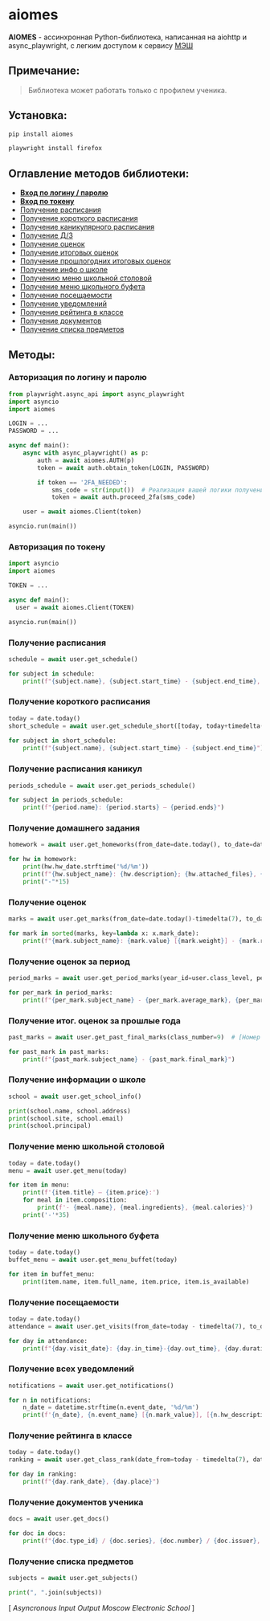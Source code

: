 # aiomes
  
**AIOMES**  - ассинхронная Python-библиотека, написанная на aiohttp и async_playwright, с легким доступом к сервису [МЭШ](https://school.mos.ru)

## Примечание:
> Библиотека может работать только с профилем ученика.   


## Установка:
```bash
pip install aiomes
```
```bash
playwright install firefox
```

## Оглавление методов библиотеки:
- **[Вход по логину / паролю](#авторизация-по-логину-и-паролю)**
- **[Вход по токену](#авторизация-по-токену)**
- [Получение расписания](#получение-расписания)
- [Получение короткого расписания](#получение-короткого-расписания)
- [Получение каникулярного расписания](#получение-расписания-каникул)
- [Получение Д/З](#получение-домашнего-задания)
- [Получение оценок](#получение-оценок)
- [Получение итоговых оценок](#получение-оценок-за-период)
- [Получение прошлогодних итоговых оценок](#получение-итог-оценок-за-прошлые-года)
- [Получение инфо о школе](#получение-информации-о-школе)
- [Получению меню школьной столовой](#получение-меню-школьной-столовой)
- [Получение меню школьного буфета](#получение-меню-школьного-буфета)
- [Получение посещаемости](#получение-посещаемости)
- [Получение уведомлений](#получение-всех-уведомлений)
- [Получение рейтинга в классе](#получение-рейтинга-в-классе)
- [Получение документов](#получение-документов-ученика)
- [Получение списка предметов](#получение-списка-предметов)

## Методы:
### Авторизация по логину и паролю
```python
from playwright.async_api import async_playwright
import asyncio
import aiomes

LOGIN = ...
PASSWORD = ...

async def main():
    async with async_playwright() as p:
        auth = await aiomes.AUTH(p)
        token = await auth.obtain_token(LOGIN, PASSWORD)

        if token == '2FA_NEEDED':
            sms_code = str(input())  # Реализация вашей логики получения 2FA-кода
            token = await auth.proceed_2fa(sms_code)

    user = await aiomes.Client(token)

asyncio.run(main())
```
### Авторизация по токену
```python
import asyncio
import aiomes

TOKEN = ...

async def main():
  user = await aiomes.Client(TOKEN)

asyncio.run(main())
```  
### Получение расписания
```python
schedule = await user.get_schedule()

for subject in schedule:
    print(f"{subject.name}, {subject.start_time} - {subject.end_time}, к. {subject.room_number}; {subject.marks}")
```
### Получение короткого расписания
```python
today = date.today()
short_schedule = await user.get_schedule_short([today, today+timedelta(1), ...])
    
for subject in short_schedule:
    print(f"{subject.name}, {subject.start_time} - {subject.end_time}")
```
### Получение расписания каникул
```python
periods_schedule = await user.get_periods_schedule()

for subject in periods_schedule:
    print(f"{period.name}: {period.starts} — {period.ends}")
```
### Получение домашнего задания
```python
homework = await user.get_homeworks(from_date=date.today(), to_date=date.today())

for hw in homework:
    print(hw.hw_date.strftime('%d/%m'))
    print(f"{hw.subject_name}: {hw.description}; {hw.attached_files}, {hw.attached_tests}")
    print("-"*15)
```
### Получение оценок
```python
marks = await user.get_marks(from_date=date.today()-timedelta(7), to_date=date.today())

for mark in sorted(marks, key=lambda x: x.mark_date):
    print(f"{mark.subject_name}: {mark.value} [{mark.weight}] - {mark.reason}")
```
### Получение оценок за период
```python
period_marks = await user.get_period_marks(year_id=user.class_level, period_id=0)  # [Текущий класс, первый период]

for per_mark in period_marks:
    print(f"{per_mark.subject_name} - {per_mark.average_mark}, {per_mark.final_mark}; {per_mark.marks}")
```
### Получение итог. оценок за прошлые года
```python
past_marks = await user.get_past_final_marks(class_number=9)  # [Номер класса]

for past_mark in past_marks:
    print(f"{past_mark.subject_name} - {past_mark.final_mark}")
```
### Получение информации о школе
```python
school = await user.get_school_info()

print(school.name, school.address)
print(school.site, school.email)
print(school.principal)
```

### Получение меню школьной столовой
```python
today = date.today()
menu = await user.get_menu(today)

for item in menu:
    print(f'{item.title} — {item.price}:')
    for meal in item.composition:
        print(f'- {meal.name}, {meal.ingredients}, {meal.calories}')
    print('-'*35)
```
### Получение меню школьного буфета
```python
today = date.today()
buffet_menu = await user.get_menu_buffet(today)

for item in buffet_menu:
    print(item.name, item.full_name, item.price, item.is_available)
```

### Получение посещаемости
```python
today = date.today()
attendance = await user.get_visits(from_date=today - timedelta(7), to_date=today)

for day in attendance:
    print(f"{day.visit_date}: {day.in_time}-{day.out_time}, {day.duration}")
```
### Получение всех уведомлений
```python
notifications = await user.get_notifications()

for n in notifications:
    n_date = datetime.strftime(n.event_date, '%d/%m')
    print(f'{n_date}, {n.event_name} [{n.mark_value}], [{n.hw_description}]')
```
### Получение рейтинга в классе
```python
today = date.today()
ranking = await user.get_class_rank(date_from=today - timedelta(7), date_to=today)

for day in ranking:
    print(f"{day.rank_date}, {day.place}")
```
### Получение документов ученика
```python
docs = await user.get_docs()

for doc in docs:
    print(f"{doc.type_id} / {doc.series}, {doc.number} / {doc.issuer}, {doc.issue_date}")
```
### Получение списка предметов
```python
subjects = await user.get_subjects()

print(", ".join(subjects))
```

[ *Asyncronous Input Output Moscow Electronic School* ]